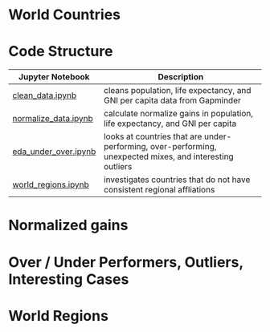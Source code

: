 # World Countries

# Code Structure

| Jupyter Notebook | Description |
| --- | --- |
| [clean_data.ipynb](./code/clean_data.ipynb) | cleans population, life expectancy, and GNI per capita data from Gapminder |
| [normalize_data.ipynb](./code/normalize_data.ipynb) | calculate normalize gains in population, life expectancy, and GNI per capita |
| [eda_under_over.ipynb](./code/eda_under_over.ipynb) | looks at countries that are under-performing, over-performing, unexpected mixes, and interesting outliers |
| [world_regions.ipynb](./code/world_regions.ipynb) | investigates countries that do not have consistent regional affliations |

# Normalized gains

# Over / Under Performers, Outliers, Interesting Cases

# World Regions


#
